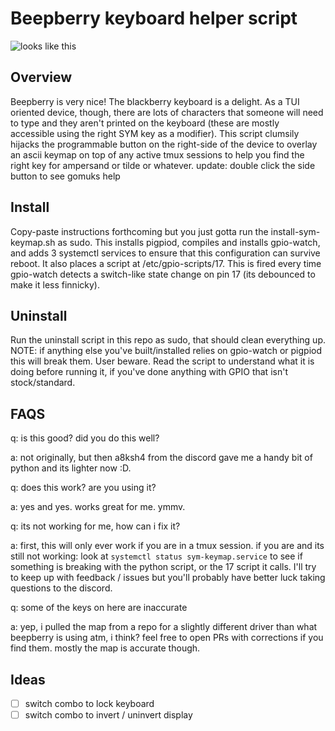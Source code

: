 # Beepberry keyboard helper script
![looks like this](https://github.com/jabyrd3/beepberry-sidebutton-helper/blob/main/keymap.png?raw=true)
## Overview
Beepberry is very nice! The blackberry keyboard is a delight. As a TUI oriented device, though, there are lots of characters that someone will need to type and they aren't printed on the keyboard (these are mostly accessible using the right SYM key as a modifier). This script clumsily hijacks the programmable button on the right-side of the device to overlay an ascii keymap on top of any active tmux sessions to help you find the right key for ampersand or tilde or whatever. update: double click the side button to see gomuks help

## Install
Copy-paste instructions forthcoming but you just gotta run the install-sym-keymap.sh as sudo. This installs pigpiod, compiles and installs gpio-watch, and adds 3 systemctl services to ensure that this configuration can survive reboot. It also places a script at /etc/gpio-scripts/17. This is fired every time gpio-watch detects a switch-like state change on pin 17 (its debounced to make it less finnicky).

## Uninstall
Run the uninstall script in this repo as sudo, that should clean everything up. NOTE: if anything else you've built/installed relies on gpio-watch or pigpiod this will break them. User beware. Read the script to understand what it is doing before running it, if you've done anything with GPIO that isn't stock/standard.

## FAQS
q: is this good? did you do this well?

a: not originally, but then a8ksh4 from the discord gave me a handy bit of python and its lighter now :D.

q: does this work? are you using it?

a: yes and yes. works great for me. ymmv.

q: its not working for me, how can i fix it?

a: first, this will only ever work if you are in a tmux session. if you are and its still not working: look at `systemctl status sym-keymap.service` to see if something is breaking with the python script, or the 17 script it calls. I'll try to keep up with feedback / issues but you'll probably have better luck taking questions to the discord.

q: some of the keys on here are inaccurate

a: yep, i pulled the map from a repo for a slightly different driver than what beepberry is using atm, i think? feel free to open PRs with corrections if you find them. mostly the map is accurate though.

## Ideas
- [ ] switch combo to lock keyboard
- [ ] switch combo to invert / uninvert display
